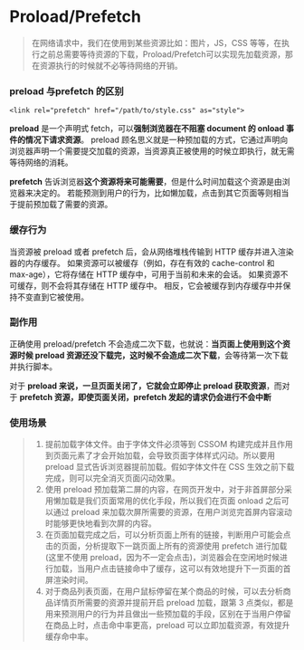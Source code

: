 # Proload/Prefetch

> 在网络请求中，我们在使用到某些资源比如：图片，JS，CSS 等等，在执行之前总需要等待资源的下载，Proload/Prefetch可以实现先加载资源，那在资源执行的时候就不必等待网络的开销。

### preload 与prefetch 的区别

```
<link rel="prefetch" href="/path/to/style.css" as="style">
```

**preload** 是一个声明式 fetch，可以**强制浏览器在不阻塞 document 的 onload 事件的情况下请求资源**。 preload 顾名思义就是一种预加载的方式，它通过声明向浏览器声明一个需要提交加载的资源，当资源真正被使用的时候立即执行，就无需等待网络的消耗。

**prefetch** 告诉浏览器**这个资源将来可能需要**，但是什么时间加载这个资源是由浏览器来决定的。 若能预测到用户的行为，比如懒加载，点击到其它页面等则相当于提前预加载了需要的资源。

### 缓存行为

当资源被 preload 或者 prefetch 后，会从网络堆栈传输到 HTTP 缓存并进入渲染器的内存缓存。 如果资源可以被缓存（例如，存在有效的 cache-control 和 max-age），它将存储在 HTTP 缓存中，可用于当前和未来的会话。 如果资源不可缓存，则不会将其存储在 HTTP 缓存中。 相反，它会被缓存到内存缓存中并保持不变直到它被使用。

### 副作用

正确使用 preload/prefetch 不会造成二次下载，也就说：**当页面上使用到这个资源时候 preload 资源还没下载完，这时候不会造成二次下载**，会等待第一次下载并执行脚本。

对于 **preload 来说，一旦页面关闭了，它就会立即停止 preload 获取资源**，而对于 **prefetch 资源，即使页面关闭，prefetch 发起的请求仍会进行不会中断**

### 使用场景

> 1. 提前加载字体文件。由于字体文件必须等到 CSSOM 构建完成并且作用到页面元素了才会开始加载，会导致页面字体样式闪动。所以要用 preload 显式告诉浏览器提前加载。假如字体文件在 CSS 生效之前下载完成，则可以完全消灭页面闪动效果。
> 2. 使用 preload 预加载第二屏的内容，在网页开发中，对于非首屏部分采用懒加载是我们页面常用的优化手段，所以我们在页面 onload 之后可以通过 preload 来加载次屏所需要的资源，在用户浏览完首屏内容滚动时能够更快地看到次屏的内容。
> 3. 在页面加载完成之后，可以分析页面上所有的链接，判断用户可能会点击的页面，分析提取下一跳页面上所有的资源使用 prefetch 进行加载(这里不使用 preload，因为不一定会点击)，浏览器会在空闲地时候进行加载，当用户点击链接命中了缓存，这可以有效地提升下一页面的首屏渲染时间。
> 4. 对于商品列表页面，在用户鼠标停留在某个商品的时候，可以去分析商品详情页所需要的资源并提前开启 preload 加载，跟第 3 点类似，都是用来预测用户的行为并且做出一些预加载的手段，区别在于当用户停留在商品上时，点击命中率更高，preload 可以立即加载资源，有效提升缓存命中率。
